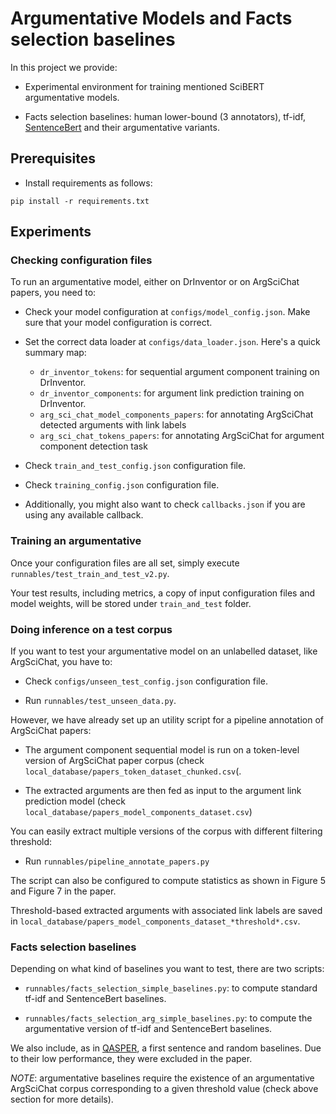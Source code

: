 # Argumentative Models and Facts selection baselines #

In this project we provide:

- Experimental environment for training mentioned SciBERT argumentative models.

- Facts selection baselines: human lower-bound (3 annotators), tf-idf, [SentenceBert](https://www.sbert.net/) and their argumentative variants.

## Prerequisites

 - Install requirements as follows:

```
pip install -r requirements.txt
```


## Experiments

### Checking configuration files

To run an argumentative model, either on DrInventor or on ArgSciChat papers, you need to:

- Check your model configuration at `configs/model_config.json`. Make sure that your model configuration is correct.

- Set the correct data loader at `configs/data_loader.json`. Here's a quick summary map:

    - `dr_inventor_tokens`: for sequential argument component training on DrInventor.
    - `dr_inventor_components`: for argument link prediction training on DrInventor.
    - `arg_sci_chat_model_components_papers`: for annotating ArgSciChat detected arguments with link labels
    - `arg_sci_chat_tokens_papers`: for annotating ArgSciChat for argument component detection task
    
- Check `train_and_test_config.json` configuration file.

- Check `training_config.json` configuration file.

- Additionally, you might also want to check `callbacks.json` if you are using any available callback.

### Training an argumentative

Once your configuration files are all set, simply execute `runnables/test_train_and_test_v2.py`.

Your test results, including metrics, a copy of input configuration files and model weights, will be stored under `train_and_test` folder.

### Doing inference on a test corpus

If you want to test your argumentative model on an unlabelled dataset, like ArgSciChat, you have to:

- Check `configs/unseen_test_config.json` configuration file.

- Run `runnables/test_unseen_data.py`.

However, we have already set up an utility script for a pipeline annotation of ArgSciChat papers:

- The argument component sequential model is run on a token-level version of ArgSciChat paper corpus (check `local_database/papers_token_dataset_chunked.csv`(.

- The extracted arguments are then fed as input to the argument link prediction model (check `local_database/papers_model_components_dataset.csv`)

You can easily extract multiple versions of the corpus with different filtering threshold:

- Run `runnables/pipeline_annotate_papers.py`

The script can also be configured to compute statistics as shown in Figure 5 and Figure 7 in the paper.

Threshold-based extracted arguments with associated link labels are saved in `local_database/papers_model_components_dataset_*threshold*.csv`.

### Facts selection baselines

Depending on what kind of baselines you want to test, there are two scripts:

- `runnables/facts_selection_simple_baselines.py`: to compute standard tf-idf and SentenceBert baselines.

- `runnables/facts_selection_arg_simple_baselines.py`: to compute the argumentative version of tf-idf and SentenceBert baselines.

We also include, as in [QASPER](https://github.com/allenai/qasper-led-baseline), a first sentence and random baselines.
Due to their low performance, they were excluded in the paper.

*NOTE*: argumentative baselines require the existence of an argumentative ArgSciChat corpus corresponding to a given threshold value (check above section for more details).



